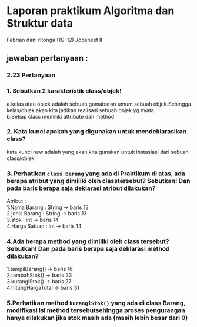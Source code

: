 # Laporan praktikum Algoritma dan Struktur data
Febrian dani ritonga (1G-12)
Jobsheet II
## jawaban pertanyaan :
### 2.23 Pertanyaan 
### 1. Sebutkan 2 karakteristik class/objek!</br>
a.kelas atau objek adalah sebuah gamabaran umum sebuah objek.Sehingga kelas/objek akan kita jadikan realisasi sebuah objek yg nyata.</br>
b.Setiap class memiliki attribute dan method</br>
### 2. Kata kunci apakah yang digunakan untuk mendeklarasikan class?</br>
kata kunci new adalah yang akan kita gunakan untuk instasiasi dari sebuah class/objek</br>
### 3. Perhatikan ```class Barang``` yang ada di Praktikum di atas, ada berapa atribut yang dimiliki oleh classtersebut? Sebutkan! Dan pada baris berapa saja deklarasi atribut dilakukan?</br>
Atribut : </br>
 1.Nama Barang  : String -> baris 13</br>
 2.jenis Barang : String -> baris 13</br>
 3.stok         : int    -> baris 14</br>
 4.Harga Satuan : int    -> baris 14</br>
 ### 4.Ada berapa method yang dimiliki oleh class tersebut? Sebutkan! Dan pada baris berapa saja deklarasi method dilakukan?</br>
 1.tampilBarang()    -> baris 16</br>
 2.tambahStok()      -> baris 23</br>
 3.kurangiStok()     -> baris 27</br>
 4.hitungHargaTotal  -> baris 31</br>
 ### 5.Perhatikan method ```kurangiStok()``` yang ada di class Barang, modifikasi isi method tersebutsehingga proses pengurangan hanya dilakukan jika stok masih ada (masih lebih besar dari 0)
 
 
 
 
 

